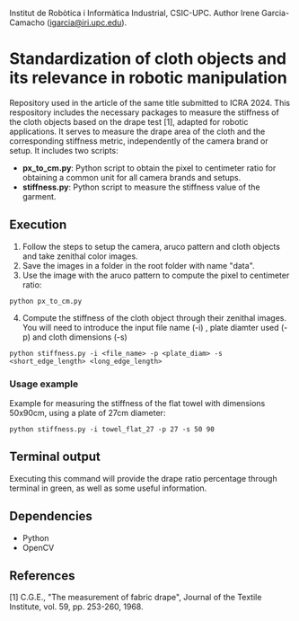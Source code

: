
Institut de Robòtica i Informàtica Industrial, CSIC-UPC. Author Irene Garcia-Camacho (igarcia@iri.upc.edu).

# Standardization of cloth objects and its relevance in robotic manipulation

Repository used in the article of the same title submitted to ICRA 2024. This respository includes the necessary packages to measure the stiffness of the cloth objects based on the drape test [1], adapted for robotic applications. It serves to measure the drape area of the cloth and the corresponding stiffness metric, independently of the camera brand or setup. It includes two scripts:

- **px_to_cm.py**: Python script to obtain the pixel to centimeter ratio for obtaining a common unit for all camera brands and setups.
- **stiffness.py**: Python script to measure the stiffness value of the garment.


## Execution

1. Follow the steps to setup the camera, aruco pattern and cloth objects and take zenithal color images.
2. Save the images in a folder in the root folder with name "data".
3. Use the image with the aruco pattern to compute the pixel to centimeter ratio:

``python px_to_cm.py``

4. Compute the stiffness of the cloth object through their zenithal images. You will need to introduce the input file name (-i) , plate diamter used (-p) and cloth dimensions (-s)

``python stiffness.py -i <file_name> -p <plate_diam> -s <short_edge_length> <long_edge_length>``

### Usage example

Example for measuring the stiffness of the flat towel with dimensions 50x90cm, using a plate of 27cm diameter:

``python stiffness.py -i towel_flat_27 -p 27 -s 50 90``

## Terminal output

Executing this command will provide the drape ratio percentage through terminal in green, as well as some useful information.

## Dependencies

- Python
- OpenCV

## References

[1] C.G.E., "The measurement of fabric drape", Journal of the Textile Institute, vol. 59, pp. 253-260, 1968.
